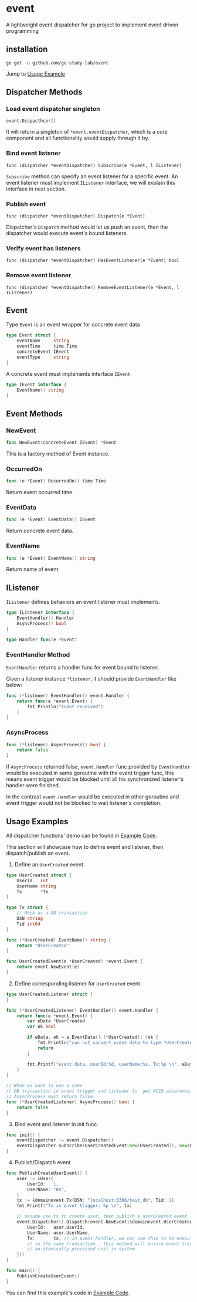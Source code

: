 # event
A lightweight event dispatcher for go project to implement event driven programming 


## installation
```shell
go get -u github.com/go-study-lab/event
```
Jump to [Usage Example](https://github.com/go-study-lab/event#usage-examples)

## Dispatcher Methods

### Load event dispatcher singleton
```
event.Dispacthcer()
```
It will return a singleton of `*event.eventDispatcher`, which is a core component and all functionality would supply through it by.

### Bind event listener
```shell
func (dispatcher *eventDispatcher) Subscribe(e *Event, l IListener)
```
`Subscribe` method can specify an event listener for a specific event.
An event listener must implement `IListener` interface, we will explain this interface in next section. 

### Publish event
```shell
func (dispatcher *eventDispatcher) Dispatch(e *Event)
```
Dispatcher's `Dispatch` method would let us push an event, then the dispatcher would execute event's bound listeners. 
### Verify event has listeners
```shell
func (dispatcher *eventDispatcher) HasEventListener(e *Event) bool
```

### Remove event listener
```shell
func (dispatcher *eventDispatcher) RemoveEventListener(e *Event, l IListener)
```

## Event
Type `Event` is an event wrapper for concrete event data
```go
type Event struct {
    eventName     string
    eventTime     time.Time
    concreteEvent IEvent
    eventType     string
}
```
A concrete event must implements interface `IEvent`
```go
type IEvent interface {
    EventName() string
}
```

## Event Methods

### NewEvent

```go
func NewEvent(concreteEvent IEvent) *Event
```
This is a factory method of Event instance.

### OccurredOn
```go
func (e *Event) OccurredOn() time.Time
```
Return event occurred time.

### EventData
```go
func (e *Event) EventData() IEvent
```
Return concrete event data.

### EventName

```go
func (e *Event) EventName() string
```
Return name of event.

## IListener

`IListener` defines behaviors an event listener must implements.
```go
type IListener interface {
    EventHandler() Handler
    AsyncProcess() bool
}

type Handler func(e *Event)
```

### EventHandler Method
 `EventHandler` returns a handler func for event bound to listener.

Given a listener instance `*listener`, it should provide `EventHandler` like below:
```go
func (*listener) EventHandler() event.Handler {
    return func(e *event.Event) {
        fmt.Println("Event received")
    }
}
```
### AsyncProcess
```go
func (*listener) AsyncProcess() bool {
    return false
}
```
If `AsyncProcess` returned false, `event.Handler` func  provided by `EventHandler` would be executed in same goroutine with the event trigger func,
this means event trigger would be blocked until all his synchronized listener's handler were finished. 

In the contrast `event.Handler` would be executed in other goroutine and event trigger would not
be blocked to wait listener's completion. 


## Usage Examples

All dispatcher functions' demo can be found in [Example Code](https://github.com/go-study-lab/event/tree/master/examples).

This section will showcase how to define event and listener, then dispatch/publish an event.

1. Define an `UserCreated` event.

```go
type UserCreated struct {
	UserId   int
	UserName string
	Tx       *Tx
}

type Tx struct {
	// Mock as a DB transaction
	DSN string
	Tid int64
}

func (*UserCreated) EventName() string {
	return "UserCreated"
}

func UserCreatedEvent(e *UserCreated) *event.Event {
	return event.NewEvent(e)
}
```

2. Define corresponding  listener for `UserCreated` event.

```go
type UserCreatedListener struct {
}

func (*UserCreatedListener) EventHandler() event.Handler {
	return func(e *event.Event) {
		var eData *UserCreated
		var ok bool

		if eData, ok = e.EventData().(*UserCreated); !ok {
			fmt.Println("can not convert event data to type *UserCreated")
			return
		}

		fmt.Printf("event data, userId:%d, userName:%s, Tx:%p \n", eData.UserId, eData.UserName, eData.Tx)
	}
}

// When we want to use a same
// DB transaction in event trigger and listener to  get ACID assurance, then
// AsyncProcess must return false.
func (*UserCreatedListener) AsyncProcess() bool {
	return false
}
```

3. Bind event and listener in init func.
```go
func init() {
    eventDispatcher := event.Dispatcher()
    eventDispatcher.Subscribe(UserCreatedEvent(new(UserCreated)), new(UserCreatedListener))
}
```
4. Publish/Dispatch event
```go
func PublishCreateUserEvent() {
	user := &User{
		UserId:   1,
		UserName: "KK",
	}
	tx := &domainevent.Tx{DSN: "localhost:3306/test_db", Tid: 1}
	fmt.Printf("Tx in envet trigger: %p \n", tx)

	// assume use tx to create user, then publish a userCreated event
	event.Dispatcher().Dispatch(event.NewEvent(&domainevent.UserCreated{
		UserId:   user.UserId,
		UserName: user.UserName,
		Tx:       tx, // in event handler, we can use this tx to execute other db operation
		// in the same transaction , this method will ensure event trigger and listener as
		// an atomically processed unit in system.
	}))
}

func main() {
    PublishCreateUserEvent()
}
```
You can find this example's code in [Example Code](https://github.com/go-study-lab/event/tree/master/examples).
